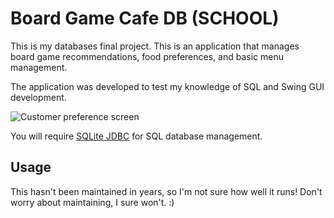 # Board Game Cafe DB (SCHOOL)

This is my databases final project. This is an application that manages
board game recommendations, food preferences, and basic menu management.

The application was developed to test my knowledge of SQL and Swing GUI 
development. 

![Customer preference screen](/Images/screenshot3.jpg)

You will require [SQLite JDBC](https://github.com/xerial/sqlite-jdbc) for SQL
database management.

## Usage

This hasn't been maintained in years, so I'm not sure how well it runs!
Don't worry about maintaining, I sure won't. :)